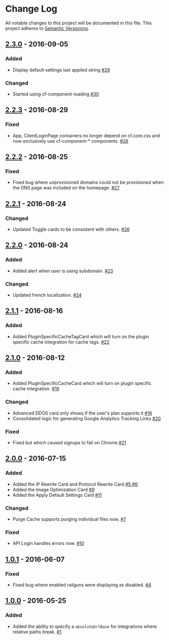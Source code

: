 # Change Log
All notable changes to this project will be documented in this file.
This project adheres to [Semantic Versioning](http://semver.org/).

## [2.3.0](#2.3.0) - 2016-09-05
### Added
- Display default settings last applied string [#29](https://github.com/cloudflare/CloudFlare-FrontEnd/pull/29)

### Changed
- Started using cf-component-loading [#30](https://github.com/cloudflare/CloudFlare-FrontEnd/pull/30)

## [2.2.3](#2.2.3) - 2016-08-29
### Fixed
- App, ClientLoginPage containers no longer depend on cf.core.css and now exclusively use cf-component-* components. [#28](https://github.com/cloudflare/CloudFlare-FrontEnd/pull/28)

## [2.2.2](#2.2.2) - 2016-08-25
### Fixed
- Fixed bug where unprovisioned domains could not be provisioned when the DNS page was included on the homepage. [#27](https://github.com/cloudflare/CloudFlare-FrontEnd/pull/27)

## [2.2.1](#2.2.1) - 2016-08-24
### Changed
- Updated Toggle cards to be consistent with others. [#26](https://github.com/cloudflare/CloudFlare-FrontEnd/pull/26)

## [2.2.0](#2.2.0) - 2016-08-24
### Added
- Added alert when user is using subdomain. [#23](https://github.com/cloudflare/CloudFlare-FrontEnd/pull/23)

### Changed
- Updated french localization. [#24](https://github.com/cloudflare/CloudFlare-FrontEnd/pull/24)

## [2.1.1](#2.1.1) - 2016-08-16
### Added
- Added PluginSpecificCacheTagCard which will turn on the plugin specific cache integration for cache tags. [#22](https://github.com/cloudflare/CloudFlare-FrontEnd/pull/22)

## [2.1.0](#2.1.0) - 2016-08-12
### Added
- Added PluginSpecificCacheCard which will turn on plugin specific cache integration. [#19](https://github.com/cloudflare/CloudFlare-FrontEnd/pull/19)

### Changed
- Advanced DDOS card only shows if the user's plan supports it [#16](https://github.com/cloudflare/CloudFlare-FrontEnd/pull/16)
- Consolidated logic for generating Google Analytics Tracking Links [#20](https://github.com/cloudflare/CloudFlare-FrontEnd/pull/20)

### Fixed
- Fixed but which caused signups to fail on Chrome [#21](https://github.com/cloudflare/CloudFlare-FrontEnd/pull/21)

## [2.0.0](#2.0.0) - 2016-07-15
### Added
- Added the IP Rewrite Card and Protocol Rewrite Card [#5](https://github.com/cloudflare/CloudFlare-FrontEnd/pull/5),[#6](https://github.com/cloudflare/CloudFlare-FrontEnd/pull/6)
- Added the Image Optimization Card [#9](https://github.com/cloudflare/CloudFlare-FrontEnd/pull/9)
- Added the Apply Default Settings Card [#11](https://github.com/cloudflare/CloudFlare-FrontEnd/pull/11)

### Changed
- Purge Cache supports purging individual files now. [#7](https://github.com/cloudflare/CloudFlare-FrontEnd/pull/7)

### Fixed
- API Login handles errors now. [#10](https://github.com/cloudflare/CloudFlare-FrontEnd/pull/10)

## [1.0.1](#1.0.1) - 2016-06-07
### Fixed
- Fixed bug where enabled railguns were displaying as disabled. [#4](https://github.com/cloudflare/CloudFlare-FrontEnd/pull/4)

## [1.0.0](#1.0.0) - 2016-05-25
### Added
- Added the ability to specify a `absoluteUrlBase` for integrations where relative paths break. [#1](https://github.com/cloudflare/CloudFlare-FrontEnd/pull/1)
